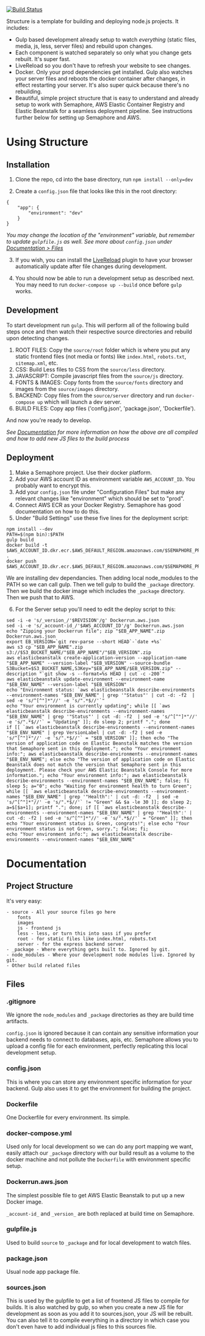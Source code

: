 [![Build Status](https://semaphoreci.com/api/v1/joehenry087/structure/branches/master/badge.svg)](https://semaphoreci.com/joehenry087/structure)

Structure is a template for building and deploying node.js projects. It includes:

* Gulp based development already setup to watch *everything* (static files, media, js, less, server files) and rebuild upon changes. 
* Each component is watched separately so only what you change gets rebuilt. It's super fast.
* LiveReload so you don't have to refresh your website to see changes.
* Docker. Only your prod dependencies get installed. Gulp also watches your server files and reboots the docker container after changes, in effect restarting your server. It's also super quick because there's no rebuilding.
* Beautiful, simple project structure that is easy to understand and already setup to work with Semaphore, AWS Elastic Container Registry and Elastic Beanstalk for a seamless deployment pipeline. See instructions further below for setting up Semaphore and AWS.

# Using Structure

## Installation

1. Clone the repo, cd into the base directory, run `npm install --only=dev`

2. Create a `config.json` file that looks like this in the root directory:

```
{
    "app": {
        "environment": "dev"
    }
}
```

*You may change the location of the "environment" variable, but remember to update `gulpfile.js` as well. See more about `config.json` under [Documentation > Files](#files)*

3. If you wish, you can install the [LiveReload](https://chrome.google.com/webstore/detail/livereload/jnihajbhpnppcggbcgedagnkighmdlei) plugin to have your browser automatically update after file changes during development.

4. You should now be able to run a development setup as described next. You may need to run `docker-compose up --build` once before `gulp` works.

## Development

To start development run `gulp`. This will perform all of the following build steps once and then watch their respective source directories and rebuild upon detecting changes.

1. ROOT FILES: Copy the `source/root` folder which is where you put any static frontend files (not media or fonts) like `index.html`, `robots.txt`, `sitemap.xml`, etc.
2. CSS: Build Less files to CSS from the `source/less` directory.
3. JAVASCRIPT: Compile javascript files from the `source/js` directory.
4. FONTS & IMAGES: Copy fonts from the `source/fonts` directory and images from the `source/images` directory.
5. BACKEND: Copy files from the `source/server` directory and run `docker-compose up` which will launch a dev server.
6. BUILD FILES: Copy app files ('config.json', 'package.json', 'Dockerfile').

And now you're ready to develop.

*See [Documentation](#documentation) for more information on how the above are all compiled and how to add new JS files to the build process*

## Deployment

1. Make a Semaphore project. Use their docker platform.
2. Add your AWS account ID as environment variable `AWS_ACCOUNT_ID`. You probably want to encrypt this.
3. Add your `config.json` file under "Configuration Files" but make any relevant changes like "environment" which should be set to "prod".
4. Connect AWS ECR as your Docker Registry. Semaphore has good documentation on how to do this.
5. Under "Build Settings" use these five lines for the deployment script:

```
npm install --dev
PATH=$(npm bin):$PATH
gulp build
docker build -t $AWS_ACCOUNT_ID.dkr.ecr.$AWS_DEFAULT_REGION.amazonaws.com/$SEMAPHORE_PROJECT_NAME:$REVISION .
docker push $AWS_ACCOUNT_ID.dkr.ecr.$AWS_DEFAULT_REGION.amazonaws.com/$SEMAPHORE_PROJECT_NAME:$REVISION
```

We are installing dev dependancies. Then adding local node_modules to the PATH so we can call gulp. Then we tell gulp to build the `_package` directory. Then we build the docker image which includes the `_package` directory. Then we push that to AWS.

6. For the Server setup you'll need to edit the deploy script to this:

```
sed -i -e 's/_version_/'$REVISION'/g' Dockerrun.aws.json
sed -i -e 's/_account-id_/'$AWS_ACCOUNT_ID'/g' Dockerrun.aws.json
echo "Zipping your Dockerrun file"; zip "$EB_APP_NAME".zip Dockerrun.aws.json
export EB_VERSION=`git rev-parse --short HEAD`-`date +%s`
aws s3 cp "$EB_APP_NAME".zip s3://$S3_BUCKET_NAME/"$EB_APP_NAME"/"$EB_VERSION".zip
aws elasticbeanstalk create-application-version --application-name "$EB_APP_NAME" --version-label "$EB_VERSION" --source-bundle S3Bucket=$S3_BUCKET_NAME,S3Key="$EB_APP_NAME/$EB_VERSION.zip" --description "`git show -s --format=%s HEAD | cut -c -200`"
aws elasticbeanstalk update-environment --environment-name "$EB_ENV_NAME" --version-label "$EB_VERSION"
echo "Environment status: `aws elasticbeanstalk describe-environments --environment-names "$EB_ENV_NAME" | grep '"Status"' | cut -d: -f2  | sed -e 's/^[^"]*"//' -e 's/".*$//'`"
echo "Your environment is currently updating"; while [[ `aws elasticbeanstalk describe-environments --environment-names "$EB_ENV_NAME" | grep '"Status"' | cut -d: -f2  | sed -e 's/^[^"]*"//' -e 's/".*$//'` = "Updating" ]]; do sleep 2; printf "."; done
if [[ `aws elasticbeanstalk describe-environments --environment-names "$EB_ENV_NAME" | grep VersionLabel | cut -d: -f2 | sed -e 's/^[^"]*"//' -e 's/".*$//'` = "$EB_VERSION" ]]; then echo "The version of application code on Elastic Beanstalk matches the version that Semaphore sent in this deployment."; echo "Your environment info:"; aws elasticbeanstalk describe-environments --environment-names "$EB_ENV_NAME"; else echo "The version of application code on Elastic Beanstalk does not match the version that Semaphore sent in this deployment. Please check your AWS Elastic Beanstalk Console for more information."; echo "Your environment info:"; aws elasticbeanstalk describe-environments --environment-names "$EB_ENV_NAME"; false; fi
sleep 5; a="0"; echo "Waiting for environment health to turn Green"; while [[ `aws elasticbeanstalk describe-environments --environment-names "$EB_ENV_NAME" | grep '"Health":' | cut -d: -f2  | sed -e 's/^[^"]*"//' -e 's/".*$//'` != "Green" && $a -le 30 ]]; do sleep 2; a=$[$a+1]; printf "."; done; if [[ `aws elasticbeanstalk describe-environments --environment-names "$EB_ENV_NAME" | grep '"Health":' | cut -d: -f2 | sed -e 's/^[^"]*"//' -e 's/".*$//'` = "Green" ]]; then echo "Your environment status is Green, congrats!"; else echo "Your environment status is not Green, sorry."; false; fi;
echo "Your environment info:"; aws elasticbeanstalk describe-environments --environment-names "$EB_ENV_NAME"
```

# Documentation

## Project Structure

It's very easy:

    - source - All your source files go here
        fonts
        images
        js - frontend js
        less - less, or turn this into sass if you prefer
        root - for static files like index.html, robots.txt
        server - for the express backend server
    - _package - Where everything gets built to. Ignored by git.
    - node_modules - Where your development node modules live. Ignored by git.
    - Other build related files

## Files

### .gitignore

We ignore the `node_modules` and `_package` directories as they are build time artifacts.

`config.json` is ignored because it can contain any sensitive information your backend needs to connect to databases, apis, etc. Semaphore allows you to upload a config file for each environment, perfectly replicating this local development setup.

### config.json

This is where you can store any environment specific information for your backend. Gulp also uses it to get the environment for building the project.

### Dockerfile
One Dockerfile for every environment. Its simple.

### docker-compose.yml
Used only for local development so we can do any port mapping we want, easily attach our `_package` directory with our build result as a volume to the docker machine and not pollute the `Dockerfile` with environment specific setup.

### Dockerrun.aws.json
The simplest possible file to get AWS Elastic Beanstalk to put up a new Docker image.

`_account-id_` and `_version_` are both replaced at build time on Semaphore.

### gulpfile.js
Used to build `source` to `_package` and for local development to watch files.

### package.json
Usual node app package file.

### sources.json
This is used by the gulpfile to get a list of frontend JS files to compile for builds. It is also watched by gulp, so when you create a new JS file for development as soon as you add it to sources.json, your JS will be rebuilt. You can also tell it to compile everything in a directory in which case you don't even have to add individual js files to this sources file.